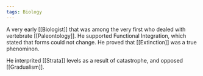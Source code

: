 ```yaml
---
tags: Biology
---
```


A very early [[Biologist]] that was among the very first who dealed with vertebrate [[Paleontology]]. He supported Functional Integration, which stated that forms could not change. He proved that [[Extinction]] was a true phenominon. 

He interprited [[Strata]] levels as a result of catastrophe, and opposed [[Gradualism]].